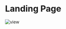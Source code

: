 # Landing Page
![view](https://user-images.githubusercontent.com/86846812/178144374-a29d5925-f50a-4a29-9c9b-0fc7f0386115.png)
